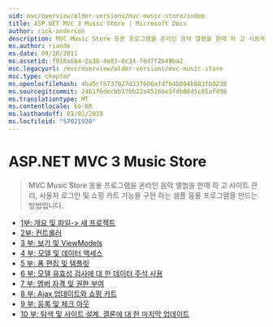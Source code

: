 ```yaml
---
uid: mvc/overview/older-versions/mvc-music-store/index
title: ASP.NET MVC 3 Music Store | Microsoft Docs
author: rick-anderson
description: MVC Music Store 응용 프로그램을 온라인 음악 앨범을 판매 하 고 사용자 로그인 사이트 관리를 구현 하는 샘플 응용 프로그램을 만드는 방법은 중...
ms.author: riande
ms.date: 09/28/2011
ms.assetid: f016a6b4-2a38-4e83-8c34-f6d7f2b49ba2
msc.legacyurl: /mvc/overview/older-versions/mvc-music-store
msc.type: chapter
ms.openlocfilehash: 4ba5cfb737027d337606afdfb4b804b883fb9238
ms.sourcegitcommit: 24b1f6decbb17bb22a45166e5fdb0845c65af498
ms.translationtype: MT
ms.contentlocale: ko-KR
ms.lasthandoff: 03/01/2019
ms.locfileid: "57021920"
---
```

<a name="aspnet-mvc-3-music-store"></a>ASP.NET MVC 3 Music Store
====================
> MVC Music Store 응용 프로그램을 온라인 음악 앨범을 판매 하 고 사이트 관리, 사용자 로그인 및 쇼핑 카트 기능을 구현 하는 샘플 응용 프로그램을 만드는 방법입니다.


- [1부: 개요 및 파일-> 새 프로젝트](mvc-music-store-part-1.md)
- [2부: 컨트롤러](mvc-music-store-part-2.md)
- [3 부: 보기 및 ViewModels](mvc-music-store-part-3.md)
- [4 부: 모델 및 데이터 액세스](mvc-music-store-part-4.md)
- [5 부: 폼 편집 및 템플릿](mvc-music-store-part-5.md)
- [6 부: 모델 유효성 검사에 대 한 데이터 주석 사용](mvc-music-store-part-6.md)
- [7 부: 멤버 자격 및 권한 부여](mvc-music-store-part-7.md)
- [8 부: Ajax 업데이트와 쇼핑 카트](mvc-music-store-part-8.md)
- [9 부: 등록 및 체크 아웃](mvc-music-store-part-9.md)
- [10 부: 탐색 및 사이트 설계, 결론에 대 한 마지막 업데이트](mvc-music-store-part-10.md)
